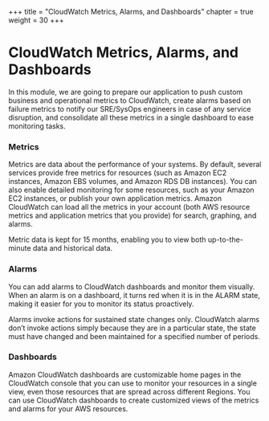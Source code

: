 +++
title = "CloudWatch Metrics, Alarms, and Dashboards"
chapter = true
weight = 30
+++

# CloudWatch Metrics, Alarms, and Dashboards

In this module, we are going to prepare our application to push custom business and operational metrics to CloudWatch, create alarms based on failure metrics to notify our SRE/SysOps engineers in case of any service disruption, and consolidate all these metrics in a single dashboard to ease monitoring tasks.

### Metrics

Metrics are data about the performance of your systems. By default, several services provide free metrics for resources (such as Amazon EC2 instances, Amazon EBS volumes, and Amazon RDS DB instances). You can also enable detailed monitoring for some resources, such as your Amazon EC2 instances, or publish your own application metrics. Amazon CloudWatch can load all the metrics in your account (both AWS resource metrics and application metrics that you provide) for search, graphing, and alarms.

Metric data is kept for 15 months, enabling you to view both up-to-the-minute data and historical data.

### Alarms

You can add alarms to CloudWatch dashboards and monitor them visually. When an alarm is on a dashboard, it turns red when it is in the ALARM state, making it easier for you to monitor its status proactively.

Alarms invoke actions for sustained state changes only. CloudWatch alarms don’t invoke actions simply because they are in a particular state, the state must have changed and been maintained for a specified number of periods.

### Dashboards

Amazon CloudWatch dashboards are customizable home pages in the CloudWatch console that you can use to monitor your resources in a single view, even those resources that are spread across different Regions. You can use CloudWatch dashboards to create customized views of the metrics and alarms for your AWS resources.

